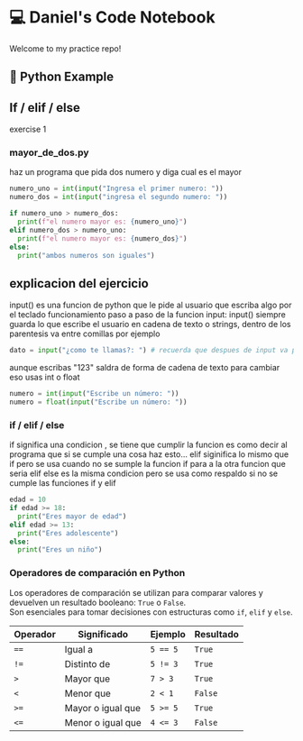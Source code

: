 # 💻 Daniel's Code Notebook

Welcome to my practice repo!

## 🐍 Python Example

## If / elif / else
exercise 1
### mayor_de_dos.py
haz un programa que pida dos numero y diga cual es el mayor

```python
numero_uno = int(input("Ingresa el primer numero: "))
numero_dos = int(input("ingresa el segundo numero: "))

if numero_uno > numero_dos:
  print(f"el numero mayor es: {numero_uno}")
elif numero_dos > numero_uno:
  print(f"el numero mayor es: {numero_dos}")
else:
  print("ambos numeros son iguales")
```
## explicacion del ejercicio 
input() es una funcion de python que le pide al usuario que escriba algo por el teclado
funcionamiento paso a paso de la funcion input:
input() siempre guarda lo que escribe el usuario en cadena de texto o strings, dentro de los parentesis va entre comillas por ejemplo
```python
dato = input("¿como te llamas?: ") # recuerda que despues de input va parentesis y el texto entre comillas
```
aunque escribas "123" saldra de forma de cadena de texto para cambiar eso usas int o float
```python
numero = int(input("Escribe un número: "))
numero = float(input("Escribe un número: "))
```
### if / elif / else
if significa una condicion , se tiene que cumplir la funcion es como decir al programa que si se cumple una cosa haz esto...
elif siginifica lo mismo que if pero se usa cuando no se sumple la funcion if para a la otra funcion que seria elif
else es la misma condicion pero se usa como respaldo si no se cumple las funciones if y elif 
```python
edad = 10
if edad >= 18:
  print("Eres mayor de edad")
elif edad >= 13:
  print("Eres adolescente")
else:
  print("Eres un niño")
```

### Operadores de comparación en Python

Los operadores de comparación se utilizan para comparar valores y devuelven un resultado booleano: `True` o `False`.  
Son esenciales para tomar decisiones con estructuras como `if`, `elif` y `else`.

| Operador | Significado           | Ejemplo   | Resultado |
|----------|------------------------|-----------|-----------|
| `==`     | Igual a                | `5 == 5`  | `True`    |
| `!=`     | Distinto de            | `5 != 3`  | `True`    |
| `>`      | Mayor que              | `7 > 3`   | `True`    |
| `<`      | Menor que              | `2 < 1`   | `False`   |
| `>=`     | Mayor o igual que      | `5 >= 5`  | `True`    |
| `<=`     | Menor o igual que      | `4 <= 3`  | `False`   |
